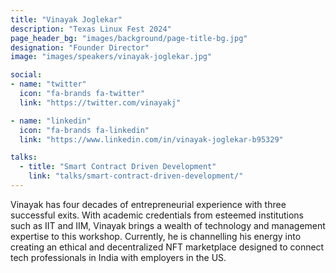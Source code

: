 ```yaml
---
title: "Vinayak Joglekar"
description: "Texas Linux Fest 2024"
page_header_bg: "images/background/page-title-bg.jpg"
designation: "Founder Director"
image: "images/speakers/vinayak-joglekar.jpg"

social:
- name: "twitter"
  icon: "fa-brands fa-twitter"
  link: "https://twitter.com/vinayakj"

- name: "linkedin"
  icon: "fa-brands fa-linkedin"
  link: "https://www.linkedin.com/in/vinayak-joglekar-b95329"

talks:
  - title: "Smart Contract Driven Development"
    link: "talks/smart-contract-driven-development/"
---
```


Vinayak has four decades of entrepreneurial experience with three successful
exits. With academic credentials from esteemed institutions such as IIT and
IIM, Vinayak brings a wealth of technology and management expertise to this
workshop. Currently, he is channelling his energy into creating an ethical and
decentralized NFT marketplace designed to connect tech professionals in India
with employers in the US.
